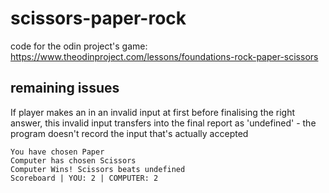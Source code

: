 # scissors-paper-rock

code for the odin project's game: https://www.theodinproject.com/lessons/foundations-rock-paper-scissors

## remaining issues

If player makes an in an invalid input at first before finalising the right answer, this invalid input transfers into the final report as 'undefined' - the program doesn't record the input that's actually accepted

```
You have chosen Paper
Computer has chosen Scissors
Computer Wins! Scissors beats undefined
Scoreboard | YOU: 2 | COMPUTER: 2
```
